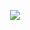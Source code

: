 
<p align="center">
  <a align="center" href="https://github.com/ananyaarora8502">
    <img align="center" src="https://github-readme-stats.vercel.app/api/top-langs/?username=ananyaarora8502&theme=react&hide_border=true" />
  </a>
</p>
